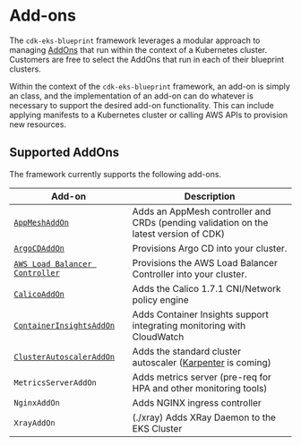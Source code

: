 # Add-ons

The `cdk-eks-blueprint` framework leverages a modular approach to managing [AddOns](https://kubernetes.io/docs/concepts/cluster-administration/addons/) that run within the context of a Kubernetes cluster. Customers are free to select the AddOns that run in each of their blueprint clusters.

Within the context of the `cdk-eks-blueprint` framework, an add-on is simply an class, and the implementation of an add-on can do whatever is necessary to support the desired add-on functionality. This can include applying manifests to a Kubernetes cluster or calling AWS APIs to provision new resources. 

## Supported AddOns

The framework currently supports the following add-ons.

| Add-on             | Description                                                                       |
|-------------------|-----------------------------------------------------------------------------------|
| [`AppMeshAddOn`](./app-mesh) | Adds an AppMesh controller and CRDs (pending validation on the latest version of CDK) |
| [`ArgoCDAddOn`](./argo-cd) | Provisions Argo CD into your cluster. |
| [`AWS Load Balancer Controller`](./aws-load-balancer-controller) | Provisions the AWS Load Balancer Controller into your cluster. |
| [`CalicoAddOn`](./calico) | Adds the Calico 1.7.1 CNI/Network policy engine |
| [`ContainerInsightsAddOn`](./container-insights) | Adds Container Insights support integrating monitoring with CloudWatch |
| [`ClusterAutoscalerAddOn`](./cluster-autoscaler) | Adds the standard cluster autoscaler ([Karpenter](https://github.com/awslabs/karpenter) is coming)|
| `MetricsServerAddOn`| Adds metrics server (pre-req for HPA and other monitoring tools)|
| `NginxAddOn` | Adds NGINX ingress controller |
| `XrayAddOn` | (./xray) Adds XRay Daemon to the EKS Cluster |
